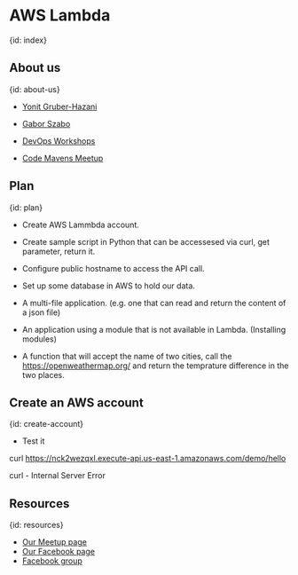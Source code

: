 # AWS Lambda
{id: index}

## About us
{id: about-us}

* [Yonit Gruber-Hazani](https://www.linkedin.com/in/yonitgruber/)
* [Gabor Szabo](https://www.linkedin.com/in/szabgab/)

* [DevOps Workshops](http://devops-workshops.code-maven.com/)
* [Code Mavens Meetup](https://www.meetup.com/Code-Mavens/)

## Plan
{id: plan}

* Create AWS Lammbda account.
* Create sample script in Python that can be accessesed via curl, get parameter, return it.

* Configure public hostname to access the API call.
* Set up some database in AWS to hold our data.

* A multi-file application. (e.g. one that can read and return the content of a json file)

* An application using a module that is not available in Lambda. (Installing modules)

* A function that will accept the name of two cities, call the https://openweathermap.org/ and return the temprature difference in the two places.



## Create an AWS account
{id: create-account}

[](hello_world.py)

* Test it

[](hello_world_json.py)


curl https://nck2wezqxl.execute-api.us-east-1.amazonaws.com/demo/hello

curl - Internal Server Error

[](hello_world_json_public.py)

[](echo.py)


## Resources
{id: resources}

* [Our Meetup page](https://www.meetup.com/Code-Mavens/)
* [Our Facebook page](https://www.facebook.com/Devops.Workshops)
* [Facebook group](https://www.facebook.com/groups/188753948553382/)



